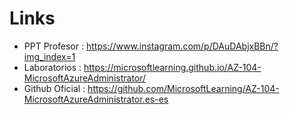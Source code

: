 # Links

* PPT Profesor : https://www.instagram.com/p/DAuDAbjxBBn/?img_index=1
* Laboratorios : https://microsoftlearning.github.io/AZ-104-MicrosoftAzureAdministrator/
* Github Oficial : https://github.com/MicrosoftLearning/AZ-104-MicrosoftAzureAdministrator.es-es
